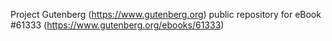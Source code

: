Project Gutenberg (https://www.gutenberg.org) public repository for eBook #61333 (https://www.gutenberg.org/ebooks/61333)
